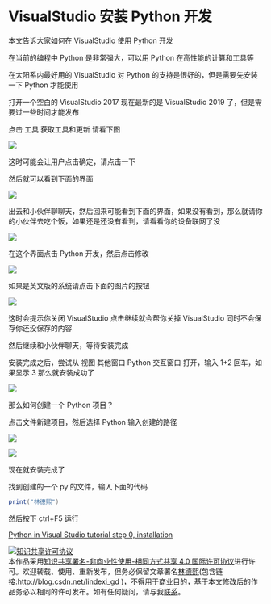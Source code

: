 
# VisualStudio 安装 Python 开发

本文告诉大家如何在 VisualStudio 使用 Python 开发

<!--more-->


<!-- CreateTime:2019/1/20 10:51:15 -->

<!-- csdn -->

在当前的编程中 Python 是非常强大，可以用 Python 在高性能的计算和工具等

在太阳系内最好用的 VisualStudio 对 Python 的支持是很好的，但是需要先安装一下 Python 才能使用

打开一个空白的 VisualStudio 2017 现在最新的是 VisualStudio 2019 了，但是需要过一些时间才能发布

点击 工具 获取工具和更新 请看下图

<!-- ![](image/VisualStudio 安装 Python 开发/VisualStudio 安装 Python 开发0.png) -->

![](http://image.acmx.xyz/lindexi%2F2019120102842707)

这时可能会让用户点击确定，请点击一下

然后就可以看到下面的界面

<!-- ![](image/VisualStudio 安装 Python 开发/VisualStudio 安装 Python 开发1.png) -->

![](http://image.acmx.xyz/lindexi%2F2019120102942335)

出去和小伙伴聊聊天，然后回来可能看到下面的界面，如果没有看到，那么就请你的小伙伴去吃个饭，如果还是还没有看到，请看看你的设备联网了没

<!-- ![](image/VisualStudio 安装 Python 开发/VisualStudio 安装 Python 开发2.png) -->

![](https://i.loli.net/2019/01/20/5c43dd6c8b2ec.jpg)

在这个界面点击 Python 开发，然后点击修改

<!-- ![](image/VisualStudio 安装 Python 开发/VisualStudio 安装 Python 开发3.png) -->

![](http://image.acmx.xyz/lindexi%2F2019120103142303)

如果是英文版的系统请点击下面的图片的按钮

![](https://docs.microsoft.com/en-us/visualstudio/python/media/installation-python-workload.png?wt.mc_id=MVP)

这时会提示你关闭 VisualStudio 点击继续就会帮你关掉 VisualStudio 同时不会保存你还没保存的内容

然后继续和小伙伴聊天，等待安装完成

安装完成之后，尝试从 视图 其他窗口 Python 交互窗口 打开，输入 1+2 回车，如果显示 3 那么就安装成功了

<!-- ![](image/VisualStudio 安装 Python 开发/VisualStudio 安装 Python 开发4.png) -->

![](https://i.loli.net/2019/01/20/5c43df585a4a7.jpg)

那么如何创建一个 Python 项目？

点击文件新建项目，然后选择 Python 输入创建的路径

![](https://docs.microsoft.com/en-us/visualstudio/python/media/vs-getting-started-python-01-new-project.png?wt.mc_id=MVP)

![](http://image.acmx.xyz/lindexi%2F2019120104544736)

现在就安装完成了

找到创建的一个 py 的文件，输入下面的代码

```csharp
print("林德熙")

```

然后按下 ctrl+F5 运行

[Python in Visual Studio tutorial step 0, installation](https://docs.microsoft.com/en-us/visualstudio/python/tutorial-working-with-python-in-visual-studio-step-00-installation?wt.mc_id=MVP )





<a rel="license" href="http://creativecommons.org/licenses/by-nc-sa/4.0/"><img alt="知识共享许可协议" style="border-width:0" src="https://licensebuttons.net/l/by-nc-sa/4.0/88x31.png" /></a><br />本作品采用<a rel="license" href="http://creativecommons.org/licenses/by-nc-sa/4.0/">知识共享署名-非商业性使用-相同方式共享 4.0 国际许可协议</a>进行许可。欢迎转载、使用、重新发布，但务必保留文章署名[林德熙](http://blog.csdn.net/lindexi_gd)(包含链接:http://blog.csdn.net/lindexi_gd )，不得用于商业目的，基于本文修改后的作品务必以相同的许可发布。如有任何疑问，请与我[联系](mailto:lindexi_gd@163.com)。